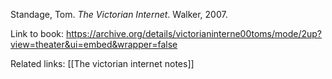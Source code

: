 Standage, Tom. _The Victorian Internet_. Walker, 2007.

Link to book: https://archive.org/details/victorianinterne00toms/mode/2up?view=theater&ui=embed&wrapper=false

Related links: [[The victorian internet notes]] 
